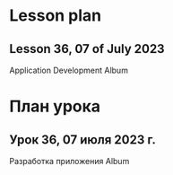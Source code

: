# Lesson plan
## Lesson 36, 07 of July 2023

Application Development Album


# План урока
## Урок 36, 07 июля 2023 г.

Разработка приложения Album